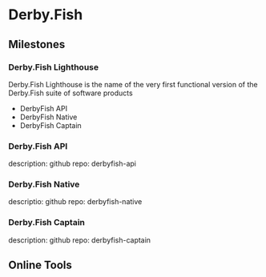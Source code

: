 # Derby.Fish
## Milestones
### Derby.Fish Lighthouse
Derby.Fish Lighthouse is the name of the very first functional version of the Derby.Fish suite of software products
- DerbyFish API
- DerbyFish Native
- DerbyFish Captain
### Derby.Fish API
description: 
github repo: derbyfish-api
### Derby.Fish Native
descriptio: 
github repo: derbyfish-native
### Derby.Fish Captain
description: 
github repo: derbyfish-captain

## Online Tools
## 
